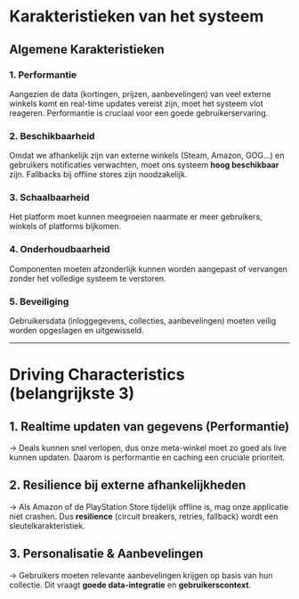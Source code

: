 # Karakteristieken van het systeem

## Algemene Karakteristieken

### 1. Performantie

Aangezien de data (kortingen, prijzen, aanbevelingen) van veel externe winkels komt en real-time updates vereist zijn, moet het systeem vlot reageren. Performantie is cruciaal voor een goede gebruikerservaring.

### 2. Beschikbaarheid

Omdat we afhankelijk zijn van externe winkels (Steam, Amazon, GOG...) en gebruikers notificaties verwachten, moet ons systeem **hoog beschikbaar** zijn. Fallbacks bij offline stores zijn noodzakelijk.

### 3. Schaalbaarheid

Het platform moet kunnen meegroeien naarmate er meer gebruikers, winkels of platforms bijkomen.

### 4. Onderhoudbaarheid

Componenten moeten afzonderlijk kunnen worden aangepast of vervangen zonder het volledige systeem te verstoren.

### 5. Beveiliging

Gebruikersdata (inloggegevens, collecties, aanbevelingen) moeten veilig worden opgeslagen en uitgewisseld.

---

# Driving Characteristics (belangrijkste 3)

## 1. **Realtime updaten van gegevens** (Performantie)

→ Deals kunnen snel verlopen, dus onze meta-winkel moet zo goed als live kunnen updaten. Daarom is performantie en caching een cruciale prioriteit.

## 2. **Resilience bij externe afhankelijkheden**

→ Als Amazon of de PlayStation Store tijdelijk offline is, mag onze applicatie niet crashen. Dus **resilience** (circuit breakers, retries, fallback) wordt een sleutelkarakteristiek.

## 3. **Personalisatie & Aanbevelingen**

→ Gebruikers moeten relevante aanbevelingen krijgen op basis van hun collectie. Dit vraagt **goede data-integratie** en **gebruikerscontext**.

